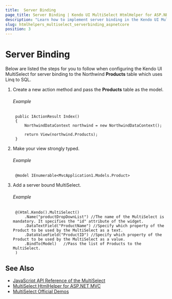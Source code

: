 ```yaml
---
title:  Server Binding
page_title: Server Binding | Kendo UI MultiSelect HtmlHelper for ASP.NET Core
description: "Learn how to implement server binding in the Kendo UI MultiSelect HtmlHelper for ASP.NET Core (MVC 6 or ASP.NET Core MVC)."
slug: htmlhelpers_multiselect_serverbinding_aspnetcore
position: 3
---
```


# Server Binding

Below are listed the steps for you to follow when configuring the Kendo UI MultiSelect for server binding to the Northwind **Products** table which uses Linq to SQL.

1. Create a new action method and pass the **Products** table as the model.

    ###### Example

        public IActionResult Index()
        {
            NorthwindDataContext northwind = new NorthwindDataContext();

            return View(northwind.Products);
        }

1. Make your view strongly typed.

    ###### Example

        @model IEnumerable<MvcApplication1.Models.Product>


1. Add a server bound MultiSelect.

    ###### Example

        @(Html.Kendo().MultiSelect()
            .Name("productDropDownList") //The name of the MultiSelect is mandatory. It specifies the "id" attribute of the widget.
            .DataTextField("ProductName") //Specify which property of the Product to be used by the MultiSelect as a text.
            .DataValueField("ProductID") //Specify which property of the Product to be used by the MultiSelect as a value.
            .BindTo(Model)   //Pass the list of Products to the MultiSelect.
        )

## See Also

* [JavaScript API Reference of the MultiSelect](http://docs.telerik.com/kendo-ui/api/javascript/ui/multiselect)
* [MultiSelect HtmlHelper for ASP.NET MVC](http://docs.telerik.com/aspnet-mvc/helpers/multiselect/overview)
* [MultiSelect Official Demos](http://demos.telerik.com/aspnet-core/multiselect/index)
